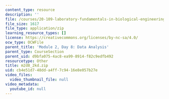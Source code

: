 ```yaml
---
content_type: resource
description: ''
file: /courses/20-109-laboratory-fundamentals-in-biological-engineering-spring-2010/cb4e51d748dda4ff7c9416e8e057b27e_m2d8_2kd.zip
file_size: 1617
file_type: application/zip
learning_resource_types: []
license: https://creativecommons.org/licenses/by-nc-sa/4.0/
ocw_type: OCWFile
parent_title: 'Module 2, Day 8: Data Analysis'
parent_type: CourseSection
parent_uid: d9bfa075-4ac8-ea99-8914-f82c9edfb492
resourcetype: Other
title: m2d8_2kd.zip
uid: cb4e51d7-48dd-a4ff-7c94-16e8e057b27e
video_files:
  video_thumbnail_file: null
video_metadata:
  youtube_id: null
---
```

